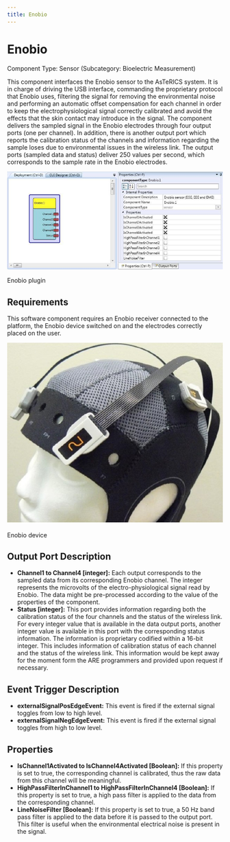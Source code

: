 ```yaml
---
title: Enobio
---
```


# Enobio

Component Type: Sensor (Subcategory: Bioelectric Measurement)

This component interfaces the Enobio sensor to the AsTeRICS system. It is in charge of driving the USB interface, commanding the proprietary protocol that Enobio uses, filtering the signal for removing the environmental noise and performing an automatic offset compensation for each channel in order to keep the electrophysiological signal correctly calibrated and avoid the effects that the skin contact may introduce in the signal. The component delivers the sampled signal in the Enobio electrodes through four output ports (one per channel). In addition, there is another output port which reports the calibration status of the channels and information regarding the sample loses due to environmental issues in the wireless link. The output ports (sampled data and status) deliver 250 values per second, which corresponds to the sample rate in the Enobio electrodes.

![Screenshot: Enobio plugin](./img/enobio.jpg "Screenshot: Enobio plugin")

Enobio plugin

## Requirements

This software component requires an Enobio receiver connected to the platform, the Enobio device switched on and the electrodes correctly placed on the user.

![Enobio device](./img/enobio_picture.jpg "Enobio device")

Enobio device

## Output Port Description

*   **Channel1 to Channel4 \[integer\]:** Each output corresponds to the sampled data from its corresponding Enobio channel. The integer represents the microvolts of the electro-physiological signal read by Enobio. The data might be pre-processed according to the value of the properties of the component.
*   **Status \[integer\]:** This port provides information regarding both the calibration status of the four channels and the status of the wireless link. For every integer value that is available in the data output ports, another integer value is available in this port with the corresponding status information. The information is proprietary codified within a 16-bit integer. This includes information of calibration status of each channel and the status of the wireless link. This information would be kept away for the moment form the ARE programmers and provided upon request if necessary.

## Event Trigger Description

*   **externalSignalPosEdgeEvent:** This event is fired if the external signal toggles from low to high level.
*   **externalSignalNegEdgeEvent:** This event is fired if the external signal toggles from high to low level.

## Properties

*   **IsChannel1Activated to IsChannel4Activated \[Boolean\]:** If this property is set to true, the corresponding channel is calibrated, thus the raw data from this channel will be meaningful.
*   **HighPassFilterInChannel1 to HighPassFilterInChannel4 \[Boolean\]:** If this property is set to true, a high pass filter is applied to the data from the corresponding channel.
*   **LineNoiseFilter \[Boolean\]:** If this property is set to true, a 50 Hz band pass filter is applied to the data before it is passed to the output port. This filter is useful when the environmental electrical noise is present in the signal.